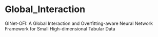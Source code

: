 # Global_Interaction
GINet-OFI: A Global Interaction and Overfitting-aware Neural Network Framework for Small High-dimensional Tabular Data
